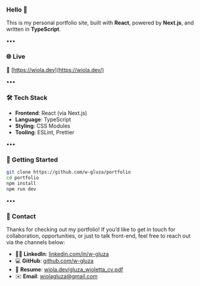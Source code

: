 ### Hello 👋

This is my personal portfolio site, built with **React**, powered by **Next.js**, and written in **TypeScript**.

•••

### 🌐 Live

🔗 [https://wiola.dev](https://wiola.dev/)

•••

### 🛠 Tech Stack

- **Frontend**: React (via Next.js)
- **Language**: TypeScript
- **Styling**: CSS Modules
- **Tooling**: ESLint, Prettier

•••

### 🧪 Getting Started

```bash
git clone https://github.com/w-gluza/portfolio
cd portfolio
npm install
npm run dev
```

•••

### 🤝 Contact

Thanks for checking out my portfolio!
If you’d like to get in touch for collaboration, opportunities, or just to talk front-end, feel free to reach out via the channels below:

- 🧑‍💼 **LinkedIn**: [linkedin.com/in/w-gluza](https://www.linkedin.com/in/w-gluza/)
- 💻 **GitHub**: [github.com/w-gluza](https://github.com/w-gluza)
- 📄 **Resume**: [wiola.dev/gluza_wioletta_cv.pdf](https://wiola.dev/gluza_wioletta_cv.pdf)
- ✉️ **Email**: [wiolagluza@gmail.com](mailto:wiolagluza@gmail.com)
